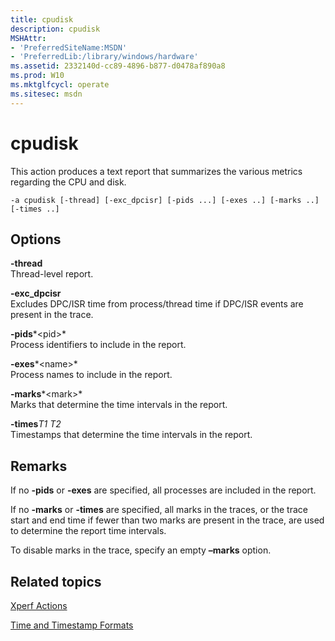 ```yaml
---
title: cpudisk
description: cpudisk
MSHAttr:
- 'PreferredSiteName:MSDN'
- 'PreferredLib:/library/windows/hardware'
ms.assetid: 2332140d-cc89-4896-b877-d0478af890a8
ms.prod: W10
ms.mktglfcycl: operate
ms.sitesec: msdn
---
```


# cpudisk


This action produces a text report that summarizes the various metrics regarding the CPU and disk.

``` syntax
-a cpudisk [-thread] [-exc_dpcisr] [-pids ...] [-exes ..] [-marks ..] [-times ..]
```

## Options


<a href="" id="-thread"></a>**-thread**  
Thread-level report.

<a href="" id="-exc-dpcisr"></a>**-exc\_dpcisr**  
Excludes DPC/ISR time from process/thread time if DPC/ISR events are present in the trace.

<a href="" id="-pids-pid-"></a>**-pids***&lt;pid&gt;*  
Process identifiers to include in the report.

<a href="" id="-exes-name-"></a>**-exes***&lt;name&gt;*  
Process names to include in the report.

<a href="" id="-marks-mark-"></a>**-marks***&lt;mark&gt;*  
Marks that determine the time intervals in the report.

<a href="" id="-timest1-t2"></a>**-times***T1 T2*  
Timestamps that determine the time intervals in the report.

## Remarks


If no **-pids** or **-exes** are specified, all processes are included in the report.

If no **-marks** or **-times** are specified, all marks in the traces, or the trace start and end time if fewer than two marks are present in the trace, are used to determine the report time intervals.

To disable marks in the trace, specify an empty **–marks** option.

## Related topics


[Xperf Actions](xperf-actions.md)

[Time and Timestamp Formats](time-and-timestamp-formats.md)

 

 








